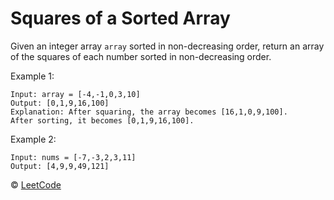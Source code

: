 # Squares of a Sorted Array

Given an integer array `array` sorted in non-decreasing order, return an array of the squares of each number sorted in non-decreasing order.

Example 1:

```
Input: array = [-4,-1,0,3,10]
Output: [0,1,9,16,100]
Explanation: After squaring, the array becomes [16,1,0,9,100].
After sorting, it becomes [0,1,9,16,100].
```

Example 2:

```
Input: nums = [-7,-3,2,3,11]
Output: [4,9,9,49,121]
```

&copy; [LeetCode](https://leetcode.com/explore/learn/card/fun-with-arrays/521/introduction/3240/)
